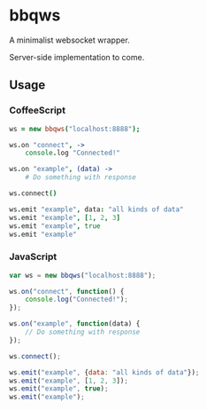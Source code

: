 # bbqws

A minimalist websocket wrapper.

Server-side implementation to come.

## Usage

### CoffeeScript

```coffeescript
ws = new bbqws("localhost:8888");

ws.on "connect", ->
	console.log "Connected!"

ws.on "example", (data) ->
	# Do something with response

ws.connect()

ws.emit "example", data: "all kinds of data"
ws.emit "example", [1, 2, 3]
ws.emit "example", true
ws.emit "example"
```

### JavaScript

```javascript
var ws = new bbqws("localhost:8888");

ws.on("connect", function() {
	console.log("Connected!");
});

ws.on("example", function(data) {
	// Do something with response
});

ws.connect();

ws.emit("example", {data: "all kinds of data"});
ws.emit("example", [1, 2, 3]);
ws.emit("example", true);
ws.emit("example");
```

